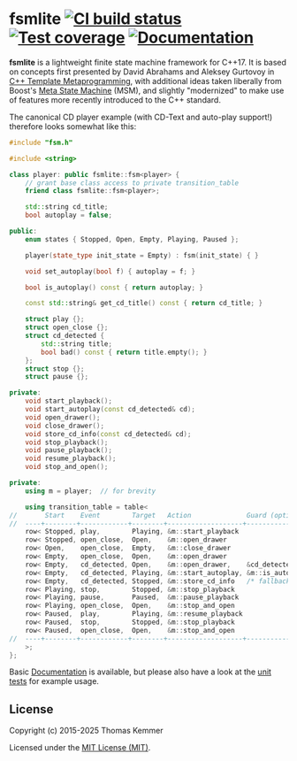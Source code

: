 # fsmlite [![CI build status](https://img.shields.io/github/actions/workflow/status/tkem/fsmlite/ci.yml)](https://github.com/tkem/fsmlite/actions/workflows/ci.yml) [![Test coverage](https://img.shields.io/codecov/c/github/tkem/fsmlite/master.svg)](https://codecov.io/gh/tkem/fsmlite) [![Documentation](https://img.shields.io/readthedocs/fsmlite.svg)](https://fsmlite.readthedocs.io/en/latest/)

**fsmlite** is a lightweight finite state machine framework for C++17.
It is based on concepts first presented by David Abrahams and Aleksey
Gurtovoy in [C++ Template Metaprogramming][1], with additional ideas
taken liberally from Boost's [Meta State Machine][2] (MSM), and
slightly "modernized" to make use of features more recently
introduced to the C++ standard.

The canonical CD player example (with CD-Text and auto-play support!)
therefore looks somewhat like this:

```C++
#include "fsm.h"

#include <string>

class player: public fsmlite::fsm<player> {
    // grant base class access to private transition_table
    friend class fsmlite::fsm<player>;

    std::string cd_title;
    bool autoplay = false;

public:
    enum states { Stopped, Open, Empty, Playing, Paused };

    player(state_type init_state = Empty) : fsm(init_state) { }

    void set_autoplay(bool f) { autoplay = f; }

    bool is_autoplay() const { return autoplay; }

    const std::string& get_cd_title() const { return cd_title; }

    struct play {};
    struct open_close {};
    struct cd_detected {
        std::string title;
        bool bad() const { return title.empty(); }
    };
    struct stop {};
    struct pause {};

private:
    void start_playback();
    void start_autoplay(const cd_detected& cd);
    void open_drawer();
    void close_drawer();
    void store_cd_info(const cd_detected& cd);
    void stop_playback();
    void pause_playback();
    void resume_playback();
    void stop_and_open();

private:
    using m = player;  // for brevity

    using transition_table = table<
//       Start    Event        Target   Action              Guard (optional)
//  ----+--------+------------+--------+-------------------+-----------------+-
    row< Stopped, play,        Playing, &m::start_playback                    >,
    row< Stopped, open_close,  Open,    &m::open_drawer                       >,
    row< Open,    open_close,  Empty,   &m::close_drawer                      >,
    row< Empty,   open_close,  Open,    &m::open_drawer                       >,
    row< Empty,   cd_detected, Open,    &m::open_drawer,    &cd_detected::bad >,
    row< Empty,   cd_detected, Playing, &m::start_autoplay, &m::is_autoplay   >,
    row< Empty,   cd_detected, Stopped, &m::store_cd_info   /* fallback */    >,
    row< Playing, stop,        Stopped, &m::stop_playback                     >,
    row< Playing, pause,       Paused,  &m::pause_playback                    >,
    row< Playing, open_close,  Open,    &m::stop_and_open                     >,
    row< Paused,  play,        Playing, &m::resume_playback                   >,
    row< Paused,  stop,        Stopped, &m::stop_playback                     >,
    row< Paused,  open_close,  Open,    &m::stop_and_open                     >
//  ----+--------+------------+--------+-------------------+-----------------+-
    >;
};
```

Basic [Documentation][3] is available, but please also have a look at
the [unit tests][4] for example usage.

## License

Copyright (c) 2015-2025 Thomas Kemmer

Licensed under the [MIT License (MIT)][5].

[1]: https://www.informit.com/store/c-plus-plus-template-metaprogramming-concepts-tools-9780321227256
[2]: https://www.boost.org/doc/libs/1_59_0/libs/msm/doc/HTML/index.html
[3]: https://fsmlite.readthedocs.io/en/latest/
[4]: https://github.com/tkem/fsmlite/tree/master/tests
[5]: https://github.com/tkem/fsmlite/tree/master/LICENSE
